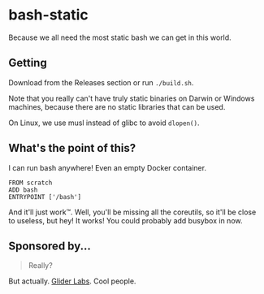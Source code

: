# bash-static

Because we all need the most static bash we can get in this world.

## Getting
Download from the Releases section or run `./build.sh`.

Note that you really can't have truly static binaries on Darwin or
Windows machines, because there are no static libraries that can be used.

On Linux, we use musl instead of glibc to avoid `dlopen()`.

## What's the point of this?
I can run bash anywhere! Even an empty Docker container.

```
FROM scratch
ADD bash
ENTRYPOINT ['/bash']
```

And it'll just work&trade;. Well, you'll be missing all the coreutils, so
it'll be close to useless, but hey! It works! You could probably add busybox
in now.

## Sponsored by...
> Really?

But actually. [Glider Labs](http://gliderlabs.com/). Cool people.
